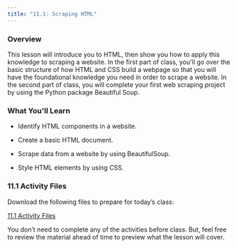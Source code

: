 ```yaml
---
title: "11.1: Scraping HTML"
---
```


<img style="display: none;" src="https://static.bc-edx.com/data/dl-1-2/m11/lms/img/banner.jpg" alt="lesson banner" />

### Overview

This lesson will introduce you to HTML, then show you how to apply this knowledge to scraping a website. In the first part of class, you'll go over the basic structure of how HTML and CSS build a webpage so that you will have the foundational knowledge you need in order to scrape a website. In the second part of class, you will complete your first web scraping project by using the Python package Beautiful Soup.

### What You'll Learn

* Identify HTML components in a website.

* Create a basic HTML document.

* Scrape data from a website by using BeautifulSoup.

* Style HTML elements by using CSS.

### 11.1 Activity Files 

Download the following files to prepare for today’s class:

[11.1 Activity Files](https://static.bc-edx.com/data/dl-1-2/m11/lms/activities/Class_1_Activities.zip)

You don’t need to complete any of the activities before class. But, feel free to review the material ahead of time to preview what the lesson will cover.
